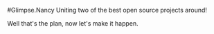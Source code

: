 #Glimpse.Nancy
Uniting two of the best open source projects around!

Well that's the plan, now let's make it happen.
